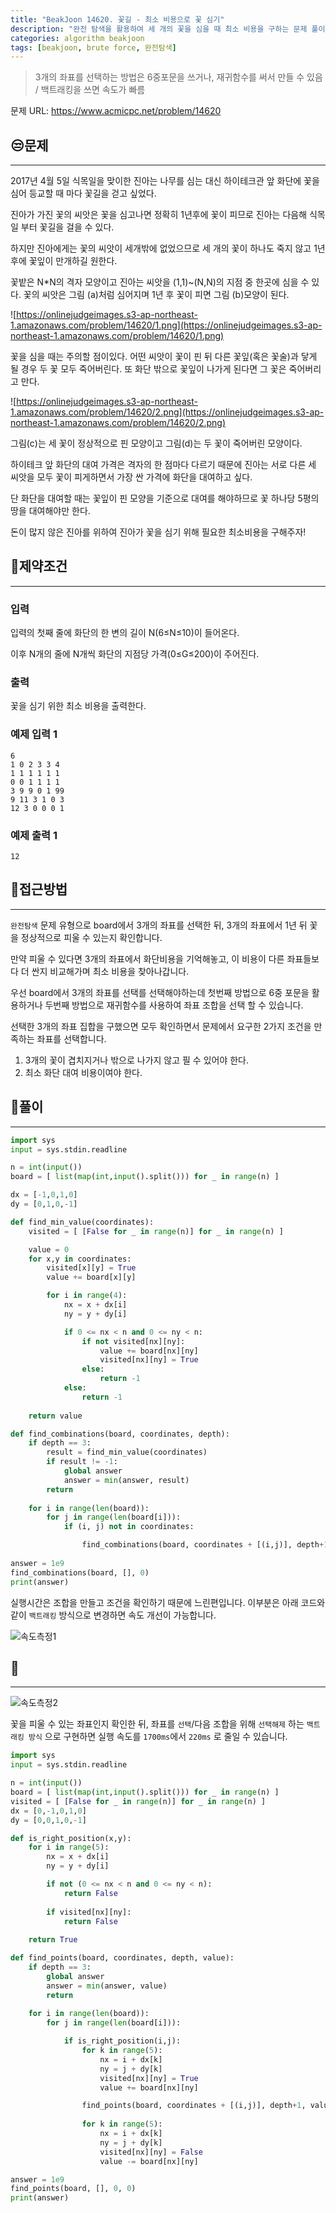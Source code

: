 ```yaml
---
title: "BeakJoon 14620. 꽃길 - 최소 비용으로 꽃 심기"
description: "완전 탐색을 활용하여 세 개의 꽃을 심을 때 최소 비용을 구하는 문제 풀이(꽃이 겹치지 않도록 주의)."
categories: algorithm beakjoon
tags: [beakjoon, brute force, 완전탐색]
---
```



> 3개의 좌표를 선택하는 방법은 6중포문을 쓰거나, 재귀함수를 써서 만들 수 있음 / 백트래킹을 쓰면 속도가 빠름

문제 URL: https://www.acmicpc.net/problem/14620


## 😒문제

---

2017년 4월 5일 식목일을 맞이한 진아는 나무를 심는 대신 하이테크관 앞 화단에 꽃을 심어 등교할 때 마다 꽃길을 걷고 싶었다.

진아가 가진 꽃의 씨앗은 꽃을 심고나면 정확히 1년후에 꽃이 피므로 진아는 다음해 식목일 부터 꽃길을 걸을 수 있다.

하지만 진아에게는 꽃의 씨앗이 세개밖에 없었으므로 세 개의 꽃이 하나도 죽지 않고 1년후에 꽃잎이 만개하길 원한다.

꽃밭은 N*N의 격자 모양이고 진아는 씨앗을 (1,1)~(N,N)의 지점 중 한곳에 심을 수 있다. 꽃의 씨앗은 그림 (a)처럼 심어지며 1년 후 꽃이 피면 그림 (b)모양이 된다.

![https://onlinejudgeimages.s3-ap-northeast-1.amazonaws.com/problem/14620/1.png](https://onlinejudgeimages.s3-ap-northeast-1.amazonaws.com/problem/14620/1.png)

꽃을 심을 때는 주의할 점이있다. 어떤 씨앗이 꽃이 핀 뒤 다른 꽃잎(혹은 꽃술)과 닿게 될 경우 두 꽃 모두 죽어버린다. 또 화단 밖으로 꽃잎이 나가게 된다면 그 꽃은 죽어버리고 만다.

![https://onlinejudgeimages.s3-ap-northeast-1.amazonaws.com/problem/14620/2.png](https://onlinejudgeimages.s3-ap-northeast-1.amazonaws.com/problem/14620/2.png)

그림(c)는 세 꽃이 정상적으로 핀 모양이고 그림(d)는 두 꽃이 죽어버린 모양이다.

하이테크 앞 화단의 대여 가격은 격자의 한 점마다 다르기 때문에 진아는 서로 다른 세 씨앗을 모두 꽃이 피게하면서 가장 싼 가격에 화단을 대여하고 싶다.

단 화단을 대여할 때는 꽃잎이 핀 모양을 기준으로 대여를 해야하므로 꽃 하나당 5평의 땅을 대여해야만 한다.

돈이 많지 않은 진아를 위하여 진아가 꽃을 심기 위해 필요한 최소비용을 구해주자!

## 👀제약조건

---

### 입력

입력의 첫째 줄에 화단의 한 변의 길이 N(6≤N≤10)이 들어온다.

이후 N개의 줄에 N개씩 화단의 지점당 가격(0≤G≤200)이 주어진다.

### 출력

꽃을 심기 위한 최소 비용을 출력한다.

### 예제 입력 1

```
6
1 0 2 3 3 4
1 1 1 1 1 1
0 0 1 1 1 1
3 9 9 0 1 99
9 11 3 1 0 3
12 3 0 0 0 1

```

### 예제 출력 1

```
12
```

## 🤩접근방법

---

`완전탐색` 문제 유형으로 board에서 3개의 좌표를 선택한 뒤, 3개의 좌표에서 1년 뒤 꽃을 정상적으로 피울 수 있는지 확인합니다. 

만약 피울 수 있다면 3개의 좌표에서 화단비용을 기억해놓고, 이 비용이 다른 좌표들보다 더 싼지 비교해가며 최소 비용을 찾아나갑니다.

우선 board에서 3개의 좌표를 선택를 선택해야하는데 첫번째 방법으로 6중 포문을 활용하거나 두번째 방법으로 재귀함수를 사용하여 좌표 조합을 선택 할 수 있습니다.

선택한 3개의 좌표 집합을 구했으면 모두 확인하면서 문제에서 요구한 2가지 조건을 만족하는 좌표를 선택합니다.

1. 3개의 꽃이 겹치지거나 밖으로 나가지 않고 필 수 있어야 한다.
2. 최소 화단 대여 비용이여야 한다.

## 🤔풀이

---

```python
import sys 
input = sys.stdin.readline 

n = int(input())
board = [ list(map(int,input().split())) for _ in range(n) ]

dx = [-1,0,1,0]
dy = [0,1,0,-1]

def find_min_value(coordinates):
    visited = [ [False for _ in range(n)] for _ in range(n) ]

    value = 0
    for x,y in coordinates:
        visited[x][y] = True
        value += board[x][y]

        for i in range(4):
            nx = x + dx[i]
            ny = y + dy[i]        

            if 0 <= nx < n and 0 <= ny < n:
                if not visited[nx][ny]:
                    value += board[nx][ny]
                    visited[nx][ny] = True
                else:
                    return -1
            else:
                return -1
    
    return value

def find_combinations(board, coordinates, depth):
    if depth == 3:
        result = find_min_value(coordinates)
        if result != -1:
            global answer
            answer = min(answer, result)
        return
    
    for i in range(len(board)):
        for j in range(len(board[i])):
            if (i, j) not in coordinates:

                find_combinations(board, coordinates + [(i,j)], depth+1)
        
answer = 1e9
find_combinations(board, [], 0)
print(answer)
```

실행시간은 조합을 만들고 조건을 확인하기 때문에 느린편입니다.
이부분은 아래 코드와 같이 `백트래킹` 방식으로 변경하면 속도 개선이 가능합니다.

![속도측정1](https://github.com/JeonJe/Algorithm/assets/43032391/2238ccac-b132-4b60-98da-d36b8460ab0a)

## 🧐

---

![속도측정2](https://github.com/JeonJe/Algorithm/assets/43032391/999e90b8-03d5-4677-93bd-6b54426f096a)


꽃을 피울 수 있는 좌표인지 확인한 뒤, 좌표를 `선택`/다음 조합을 위해 `선택해제` 하는 `백트래킹 방식` 으로 구현하면 실행 속도를 `1700ms`에서 `220ms` 로 줄일 수 있습니다. 


```python
import sys 
input = sys.stdin.readline 

n = int(input())
board = [ list(map(int,input().split())) for _ in range(n) ]
visited = [ [False for _ in range(n)] for _ in range(n) ]
dx = [0,-1,0,1,0]
dy = [0,0,1,0,-1]

def is_right_position(x,y):
    for i in range(5):
        nx = x + dx[i]
        ny = y + dy[i]

        if not (0 <= nx < n and 0 <= ny < n):
            return False
        
        if visited[nx][ny]:
            return False
        
    return True

def find_points(board, coordinates, depth, value):
    if depth == 3:
        global answer
        answer = min(answer, value)
        return
    
    for i in range(len(board)):
        for j in range(len(board[i])):

            if is_right_position(i,j):
                for k in range(5):
                    nx = i + dx[k]
                    ny = j + dy[k]
                    visited[nx][ny] = True
                    value += board[nx][ny]

                find_points(board, coordinates + [(i,j)], depth+1, value)
                
                for k in range(5):
                    nx = i + dx[k]
                    ny = j + dy[k]
                    visited[nx][ny] = False
                    value -= board[nx][ny]

answer = 1e9
find_points(board, [], 0, 0)
print(answer)
```
